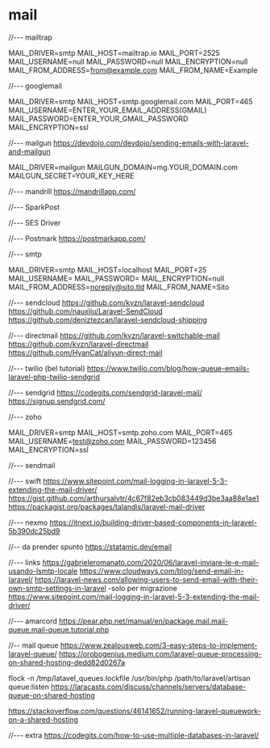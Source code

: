 # mail

<!-- Contenuto migrato da _docs/mail.txt -->

//--- mailtrap

MAIL_DRIVER=smtp
MAIL_HOST=mailtrap.io
MAIL_PORT=2525
MAIL_USERNAME=null
MAIL_PASSWORD=null
MAIL_ENCRYPTION=null
MAIL_FROM_ADDRESS=from@example.com
MAIL_FROM_NAME=Example

//--- googlemail

MAIL_DRIVER=smtp
MAIL_HOST=smtp.googlemail.com
MAIL_PORT=465
MAIL_USERNAME=ENTER_YOUR_EMAIL_ADDRESS(GMAIL)
MAIL_PASSWORD=ENTER_YOUR_GMAIL_PASSWORD
MAIL_ENCRYPTION=ssl

//--- mailgun
https://devdojo.com/devdojo/sending-emails-with-laravel-and-mailgun

MAIL_DRIVER=mailgun
MAILGUN_DOMAIN=mg.YOUR_DOMAIN.com
MAILGUN_SECRET=YOUR_KEY_HERE

//--- mandrill
https://mandrillapp.com/

//--- SparkPost

//--- SES Driver

//--- Postmark
https://postmarkapp.com/

//--- smtp

MAIL_DRIVER=smtp
MAIL_HOST=localhost
MAIL_PORT=25
MAIL_USERNAME=
MAIL_PASSWORD=
MAIL_ENCRYPTION=null
MAIL_FROM_ADDRESS=noreply@sito.tld
MAIL_FROM_NAME=Sito

//--- sendcloud
https://github.com/kvzn/laravel-sendcloud
https://github.com/nauxliu/Laravel-SendCloud
https://github.com/deniztezcan/laravel-sendcloud-shipping

//--- directmail
https://github.com/kvzn/laravel-switchable-mail
https://github.com/kvzn/laravel-directmail
https://github.com/HyanCat/aliyun-direct-mail

//--- twilio (bel tutorial)
https://www.twilio.com/blog/how-queue-emails-laravel-php-twilio-sendgrid

//--- sendgrid
https://codegits.com/sendgrid-laravel-mail/
https://signup.sendgrid.com/


//--- zoho

MAIL_DRIVER=smtp
MAIL_HOST=smtp.zoho.com
MAIL_PORT=465
MAIL_USERNAME=test@zoho.com
MAIL_PASSWORD=123456
MAIL_ENCRYPTION=ssl


//--- sendmail


//--- swift
https://www.sitepoint.com/mail-logging-in-laravel-5-3-extending-the-mail-driver/
https://gist.github.com/arthursalvtr/4c67f82eb3cb083449d3be3aa88e1ae1
https://packagist.org/packages/talandis/laravel-mail-driver

//--- nexmo
https://itnext.io/building-driver-based-components-in-laravel-5b390dc25bd9



//-- da prender spunto
https://statamic.dev/email





//--- links
https://gabrieleromanato.com/2020/06/laravel-inviare-le-e-mail-usando-lsmtp-locale
https://www.cloudways.com/blog/send-email-in-laravel/
https://laravel-news.com/allowing-users-to-send-email-with-their-own-smtp-settings-in-laravel
-solo per migrazione
https://www.sitepoint.com/mail-logging-in-laravel-5-3-extending-the-mail-driver/

//--- amarcord
https://pear.php.net/manual/en/package.mail.mail-queue.mail-queue.tutorial.php

//-- mail queue
https://www.zealousweb.com/3-easy-steps-to-implement-laravel-queue/
https://orobogenius.medium.com/laravel-queue-processing-on-shared-hosting-dedd82d0267a

flock -n /tmp/latavel_queues.lockfile /usr/bin/php /path/to/laravel/artisan queue:listen
https://laracasts.com/discuss/channels/servers/database-queue-on-shared-hosting

https://stackoverflow.com/questions/46141652/running-laravel-queuework-on-a-shared-hosting









//--- extra
https://codegits.com/how-to-use-multiple-databases-in-laravel/


